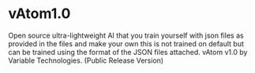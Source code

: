 # vAtom1.0
Open source ultra-lightweight AI that you train yourself with json files as provided in the files and make your own this is not trained on default but can be trained using the format of the JSON files attached. vAtom v1.0 by Variable Technologies. (Public Release Version)
